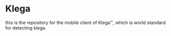 # Klega
this is the repository for the mobile client of Klega™, which is world standard for detecting klega.
